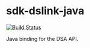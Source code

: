 # sdk-dslink-java

[![Build Status](https://drone.io/github.com/IOT-DSA/sdk-dslink-java/status.png)](https://drone.io/github.com/IOT-DSA/sdk-dslink-java/latest)

Java binding for the DSA API.
